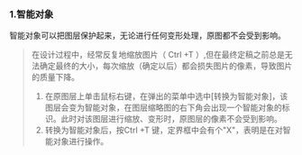 ### 1.智能对象

智能对象可以把图层保护起来，无论进行任何变形处理，原图都不会受到影响。

> 在设计过程中，经常反复地缩放图片（ Ctrl +T ）,但在最终定稿之前总是无法确定最终的大小，每次缩放（确定以后）都会损失图片的像素，导致图片的质量下降。
>
> 1. 在原图层上单击鼠标右键，在弹出的菜单中选中\[转换为智能对象\]，该图层会变为智能对象，在图层缩略图的右下角会出现一个智能对象的标识。此时对该图层进行缩放、变形时，原图层的像素不会受到影响。
> 2. 转换为智能对象后，按Ctrl +T 键，定界框中会有个"X"，表明是在对智能对象进行操作。



